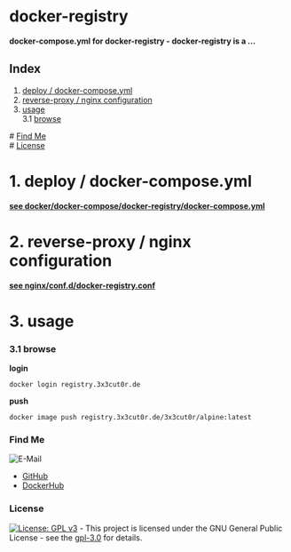 # docker-registry

**docker-compose.yml for docker-registry - docker-registry is a ...**  

## Index

1. [deploy / docker-compose.yml](#deploy)  
2. [reverse-proxy / nginx configuration](#reverse-proxy)  
3. [usage](#usage)  
  3.1 [browse](#browse)  

\# [Find Me](#findme)  
\# [License](#license)  

# 1. deploy / docker-compose.yml <a name="deploy"></a>  
**[see docker/docker-compose/docker-registry/docker-compose.yml](https://github.com/3x3cut0r/vps/blob/main/docker/docker-compose/docker-registry/docker-compose.yml)**  

# 2. reverse-proxy / nginx configuration <a name="reverse-proxy"></a>  
**[see nginx/conf.d/docker-registry.conf](https://github.com/3x3cut0r/vps/blob/main/nginx/conf.d/docker-registry.conf)**  

# 3. usage <a name="usage"></a>  

### 3.1 browse <a name="browse"></a>  
**login**  
```shell
docker login registry.3x3cut0r.de

```
**push**  
```shell
docker image push registry.3x3cut0r.de/3x3cut0r/alpine:latest

```

### Find Me <a name="findme"></a>

![E-Mail](https://img.shields.io/badge/E--Mail-executor55%40gmx.de-red)
* [GitHub](https://github.com/3x3cut0r)
* [DockerHub](https://hub.docker.com/u/3x3cut0r)

### License <a name="license"></a>

[![License: GPL v3](https://img.shields.io/badge/License-GPLv3-blue.svg)](https://www.gnu.org/licenses/gpl-3.0) - This project is licensed under the GNU General Public License - see the [gpl-3.0](https://www.gnu.org/licenses/gpl-3.0.en.html) for details.
